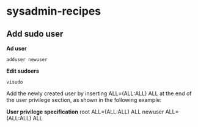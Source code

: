 # sysadmin-recipes

## Add sudo user 

**Ad user**

`adduser newuser`

**Edit sudoers**

`visudo`

Add the newly created user by inserting <username> ALL=(ALL:ALL) ALL
at the end of the user privilege section, as shown in the following example:

**User privilege specification**
root    ALL=(ALL:ALL) ALL
newuser ALL=(ALL:ALL) ALL
 
